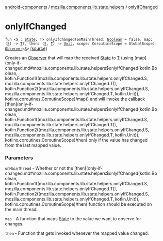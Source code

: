 [android-components](../index.md) / [mozilla.components.lib.state.helpers](index.md) / [onlyIfChanged](./only-if-changed.md)

# onlyIfChanged

`fun <S : `[`State`](../mozilla.components.lib.state/-state.md)`, T> onlyIfChanged(onMainThread: `[`Boolean`](https://kotlinlang.org/api/latest/jvm/stdlib/kotlin/-boolean/index.html)` = false, map: (`[`S`](only-if-changed.md#S)`) -> `[`T`](only-if-changed.md#T)`?, then: (`[`S`](only-if-changed.md#S)`, `[`T`](only-if-changed.md#T)`) -> `[`Unit`](https://kotlinlang.org/api/latest/jvm/stdlib/kotlin/-unit/index.html)`, scope: CoroutineScope = GlobalScope): `[`Observer`](../mozilla.components.lib.state/-observer.md)`<`[`S`](only-if-changed.md#S)`>` [(source)](https://github.com/mozilla-mobile/android-components/blob/master/components/lib/state/src/main/java/mozilla/components/lib/state/helpers/Helpers.kt#L19)

Creates an [Observer](../mozilla.components.lib.state/-observer.md) that will map the received [State](../mozilla.components.lib.state/-state.md) to [T](only-if-changed.md#T) (using [map](only-if-changed.md#mozilla.components.lib.state.helpers$onlyIfChanged(kotlin.Boolean, kotlin.Function1((mozilla.components.lib.state.helpers.onlyIfChanged.S, mozilla.components.lib.state.helpers.onlyIfChanged.T)), kotlin.Function2((mozilla.components.lib.state.helpers.onlyIfChanged.S, mozilla.components.lib.state.helpers.onlyIfChanged.T, kotlin.Unit)), kotlinx.coroutines.CoroutineScope)/map)) and will invoke the callback
[then](only-if-changed.md#mozilla.components.lib.state.helpers$onlyIfChanged(kotlin.Boolean, kotlin.Function1((mozilla.components.lib.state.helpers.onlyIfChanged.S, mozilla.components.lib.state.helpers.onlyIfChanged.T)), kotlin.Function2((mozilla.components.lib.state.helpers.onlyIfChanged.S, mozilla.components.lib.state.helpers.onlyIfChanged.T, kotlin.Unit)), kotlinx.coroutines.CoroutineScope)/then) only if the value has changed from the last mapped value.

### Parameters

`onMainThread` - Whether or not the [then](only-if-changed.md#mozilla.components.lib.state.helpers$onlyIfChanged(kotlin.Boolean, kotlin.Function1((mozilla.components.lib.state.helpers.onlyIfChanged.S, mozilla.components.lib.state.helpers.onlyIfChanged.T)), kotlin.Function2((mozilla.components.lib.state.helpers.onlyIfChanged.S, mozilla.components.lib.state.helpers.onlyIfChanged.T, kotlin.Unit)), kotlinx.coroutines.CoroutineScope)/then) function should be executed on the main thread.

`map` - A function that maps [State](../mozilla.components.lib.state/-state.md) to the value we want to observe for changes.

`then` - Function that gets invoked whenever the mapped value changed.